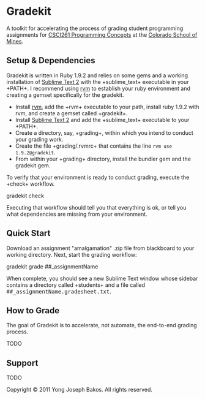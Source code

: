# Gradekit

A toolkit for accelerating the process of grading student programming assignments for [CSCI261 Programming Concepts](http://mines.humanoriented.com/261) at the [Colorado School of Mines](http://mines.edu).

## Setup & Dependencies

Gradekit is written in Ruby 1.9.2 and relies on some gems and a working installation of [Sublime Text 2](http://www.sublimetext.com/2) with the +sublime_text+ executable in your +PATH+. I recommend using [rvm](http://beginrescueend.com/) to establish your ruby environment and creating a gemset specifically for the gradekit.

* Install [rvm](http://beginrescueend.com/), add the +rvm+ executable to your path, install ruby 1.9.2 with rvm, and create a gemset called +gradekit+.
* Install [Sublime Text 2](http://www.sublimetext.com/2) and add the +sublime_text+ executable to your +PATH+.
* Create a directory, say, +grading+, within which you intend to conduct your grading work.
* Create the file +grading/.rvmrc+ that contains the line `rvm use 1.9.2@gradekit`.
* From within your +grading+ directory, install the bundler gem and the gradekit gem.

To verify that your environment is ready to conduct grading, execute the +check+ workflow.

  gradekit check

Executing that workflow should tell you that everything is ok, or tell you what dependencies are missing from your environment.

## Quick Start

Download an assignment "amalgamation" .zip file from blackboard to your working directory. Next, start the grading workflow:

  gradekit grade ##_assignmentName

When complete, you should see a new Sublime Text window whose sidebar contains a directory called +students+ and a file called <tt>##_assignmentName.gradesheet.txt</tt>.

## How to Grade

The goal of Gradekit is to accelerate, not automate, the end-to-end grading process.

TODO

## Support

TODO


Copyright &copy; 2011 Yong Joseph Bakos. All rights reserved.
